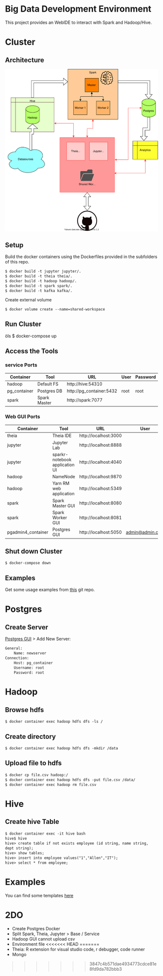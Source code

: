 # Big Data Development Environment

This project provides an WebIDE to interact with Spark and Hadoop/Hive.

# Cluster

## Architecture

![cluster Architectue](resources/img/Architecture.drawio.svg)

## Setup

Build the docker containers using the Dockerfiles provided in the subfolders of this repo.

    $ docker build -t jupyter jupyter/.
    $ docker build -t theia theia/.
    $ docker build -t hadoop hadoop/.
    $ docker build -t spark spark/.
    $ docker build -t kafka kafka/.

Create external volume

    $ docker volume create --name=shared-workspace

## Run Cluster
öls
    $ docker-compose up

## Access the Tools

### service Ports
|Container|Tool|URL|User|Password|
|-|-|-|-|-|
|hadoop|Default FS|http://hive:54310|||
|pg_container|Postgres DB|http://pg_container:5432|root|root|
|spark|Spark Master|http://spark:7077|||

### Web GUI Ports
|Container|Tool|URL|User|Password|
|-|-|-|-|-|
|theia|Theia IDE|http://localhost:3000|||
|jupyter|Jupyter Lab|http://localhost:8888|||
|jupyter|sparkr-notebook application UI|http://localhost:4040|||
|hadoop|NameNode|http://localhost:9870|||
|hadoop|Yarn RM web application|http://localhost:5349|||
|spark|Spark Master GUI|http://localhost:8080|||
|spark|Spark Worker GUI|http://localhost:8081|||
|pgadmin4_container|Postgres GUI|http://localhost:5050|admin@admin.com|root|

## Shut down Cluster

    $ docker-compose down

## Examples

Get some usage examples from [this](https://github.com/datainsightat/scala_examples.git) git repo.

# Postgres

## Create Server

[Postgres GUI](http://localhost:5432) > Add New Server:

    General:
        Name: newserver
    Connection:
        Host: pg_container
        Username: root
        Password: root

# Hadoop

## Browse hdfs

    $ docker container exec hadoop hdfs dfs -ls /

## Create directory

    $ docker container exec hadoop hdfs dfs -mkdir /data

## Upload file to hdfs

    $ docker cp file.csv hadoop:/
    $ docker container exec hadoop hdfs dfs -put file.csv /data/
    $ docker container exec hadoop rm file.csv

# Hive

## Create hive Table

    $ docker container exec -it hive bash
    hive$ hive
    hive> create table if not exists employee (id string, name string, dept string);
    hive> show tables;
    hive> insert into employee values("1","Allen","IT");
    hive> select * from employee;

# Examples

You can find some templates [here](https://github.com/datainsightat/scala_examples)

# 2DO

* Create Postgres Docker
* Split Spark, Theia, Jupyter > Base / Service
* Hadoop GUI cannot upload csv
* Environment file
<<<<<<< HEAD
=======
* Theia: R extension for visual studio code, r debugger, code runner
* Mongo
>>>>>>> 3847c4b571dae4934773cdce81e8fd9da782bbb3
